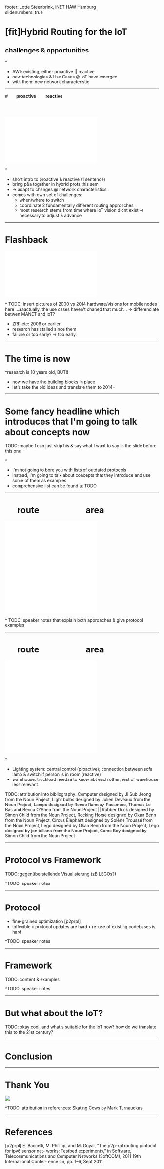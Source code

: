 footer: Lotte Steenbrink, iNET HAW Hamburg	
slidenumbers: true

<!-- TODO: QUELLEN!!!-->

# [fit]**Hybrid Routing for the IoT**
##  challenges & opportunities

^ 
- AW1: existing; either proactive || reactive 
- new technologies & Use Cases @ IoT have emerged
- with them: new network characteristic

---
#       **proactive**         **reactive**
###     

![original](./../images/hybrid_venn.pdf)

^ 
- short intro to proactive & reactive (1 sentence)
- bring p&a together in hybrid prots this sem 
- -> adapt to changes @ network characteristics
- comes with own set of challenges:
	* when/where to switch
	* coordinate 2 fundamentally different routing approaches
	* most research stems from time where IoT vision didnt exist -> necessary to adjust & advance

---
# **Flashback** 

![original](./../images/gracehopper_1_filter.pdf)

^
TODO: insert pictures of 2000 vs 2014 hardware/visions for mobile nodes here
...aaactually, the use cases haven't chaned that much... => differenciate betwen MANET and IoT?
- ZRP etc: 2006 or earlier
- research has stalled since them
- failure or too early? -> too early.

---
# **The time is now** 

^research is 10 years old, BUT!! 
- now we have the building blocks in place
- let's take the old ideas and translate them to 2014+

---
# **Some fancy headline which introduces that I'm going to talk about concepts now** 
TODO: maybe I can just skip his & say what I want to say in the slide before this one

^
- I'm not going to bore you with lists of outdated protocols
- instead, i'm going to talk about concepts that they introduce and use some of them as examples
- comprehensive list can be found at TODO

---
#        **route                         area** 

![inline](./../images/route_centered.pdf)![inline](./../images/area_centered.pdf)

^
TODO: speaker notes that explain both approaches & give protocol examples


---
#        **route                         area** 

![inline](./../images/route_centered_example.pdf)![inline](./../images/area_centered_example.pdf)

^
- Lighting system: central control (proactive); connection between sofa lamp & switch if person is in room (reactive)
- warehouse: truckload needsa to know abt each other, rest of warehouse less relevant

TODO: attribution into bibliography: Computer designed by Ji Sub Jeong from the Noun Project, Light bulbs designed by Julien Deveaux from the Noun Project, 
Lamps designed by Renee Ramsey-Passmore, Thomas Le Bas and Becca O'Shea from the Noun Project || Rubber Duck designed by Simon Child from the Noun Project, Rocking Horse designed by Okan Benn from the Noun Project, Circus Elephant designed by Solène Troussé from the Noun Project, Lego designed by Okan Benn from the Noun Project, Lego designed by jon trillana from the Noun Project, Game Boy designed by Simon Child from the Noun Project

---
# **Protocol vs Framework** 
TODO: gegenüberstellende Visualisierung (zB LEGOs?)

^TODO: speaker notes

---
# **Protocol** 

- fine-grained optimization [p2prpl]
- inflexible
	• protocol updates are hard
	• re-use of existing codebases is hard

^TODO: speaker notes

---
# **Framework** 
TODO: content & examples

^TODO: speaker notes

---
# **But what about the IoT?** 
TODO: okay cool, and what's suitable for the IoT now? how do we translate this to the 21st century?

<!--
- look at:
- network topology
- traffic patterns

pro framework:
- IoT has lots of use cases-> framework can be customized to fit them
- easier to keep pace with rapidly evolving technology

pro protocol:
- easy to install, less decisions
- can be optimized for size, overhead, less abttery drain
-->

---
# **Conclusion** 



---
# **Thank You** 

![](./../images/skating_cows.jpg)

^TODO: attribution in references: Skating Cows by Mark Turnauckas


---
# **References** 
[p2prpl] E. Baccelli, M. Philipp, and M. Goyal, “The p2p-rpl routing protocol for ipv6 sensor net- works: Testbed experiments,” in Software, Telecommunications and Computer Networks (SoftCOM), 2011 19th International Confer- ence on, pp. 1–6, Sept 2011.
